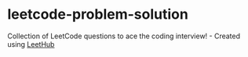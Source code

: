 # leetcode-problem-solution
Collection of LeetCode questions to ace the coding interview! - Created using [LeetHub](https://github.com/QasimWani/LeetHub)
